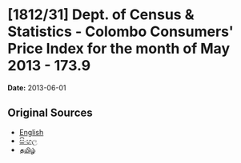 # [1812/31] Dept. of Census & Statistics - Colombo Consumers' Price Index for the month of May 2013 - 173.9

**Date:** 2013-06-01

## Original Sources

- [English](https://documents.gov.lk/view/extra-gazettes/2013/6/1812-31_E.pdf)
- [සිංහල](https://documents.gov.lk/view/extra-gazettes/2013/6/1812-31_S.pdf)
- [தமிழ்](https://documents.gov.lk/view/extra-gazettes/2013/6/1812-31_T.pdf)
